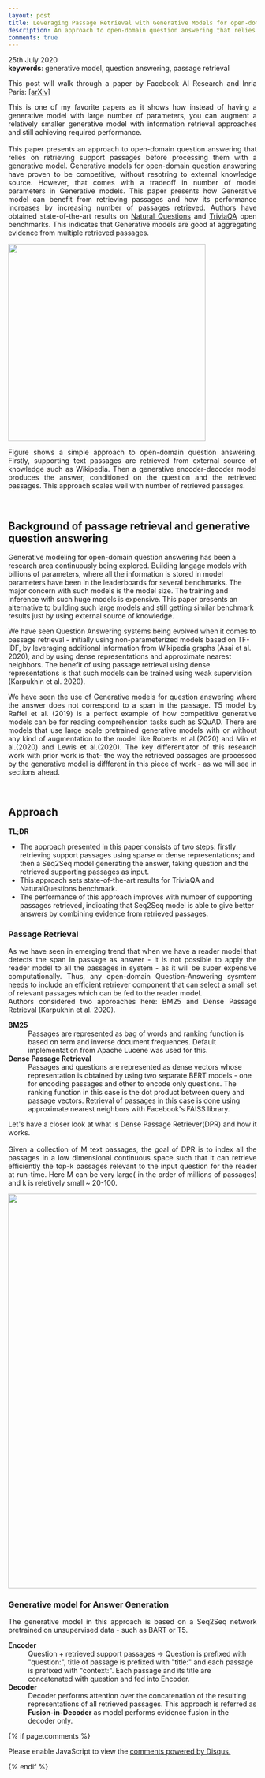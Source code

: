 ```yaml
---
layout: post
title: Leveraging Passage Retrieval with Generative Models for open-domain Question Answering
description: An approach to open-domain question answering that relies on retrieving support passages before processing them with a generative model.
comments: true
---
```

<!-- Mathjax Support -->
<script type="text/javascript" async
  src="https://cdn.mathjax.org/mathjax/latest/MathJax.js?config=TeX-MML-AM_CHTML">
</script>
25th July 2020<br/>
<b>keywords</b>: generative model, question answering, passage retrieval<br />

<p align="justify">
    This post will walk through a paper by Facebook AI Research and Inria Paris: <a href="https://arxiv.org/abs/2007.01282"> [arXiv]
</a>
</p>
<p align="justify">
    This is one of my favorite papers as it shows how instead of having a generative model with large number of parameters, you can augment a relatively smaller generative model with information retrieval approaches and still achieving required performance.
    <br/><br/>
    This paper presents an approach to open-domain question answering that relies on retrieving support passages before processing them with a generative model. Generative models for open-domain question answering have proven to be competitive, without resotring to external knowledge source. However, that comes with a tradeoff in number of model parameters in Generative models. This paper presents how Generative model can benefit from retrieving passages and how its performance increases by increasing number of passages retrieved. Authors have obtained state-of-the-art results on <a href="https://ai.google.com/research/NaturalQuestions/">Natural Questions</a> and <a href="https://nlp.cs.washington.edu/triviaqa/">TriviaQA</a> open benchmarks. This indicates that Generative models are good at aggregating evidence from multiple retrieved passages.
	<br/>
</p>

<img width="400px" src="{{ site.baseurl }}/assets/img/blog/passage_retrieval_generative_models.png"/><br/>
<p align="justify">
Figure shows a simple approach to open-domain question answering. Firstly, supporting text passages are retrieved from external source of knowledge such as Wikipedia. Then a generative encoder-decoder model produces the answer, conditioned on the question and the retrieved passages. This approach scales well with number of retrieved passages.
</p>
<br/>
<h2>
    Background of passage retrieval and generative question answering
</h2>
<p align="j ustify">
Generative modeling for open-domain question answering has been a research area continuously being explored. Building langage models with billions of parameters, where all the information is stored in model parameters have been in the leaderboards for several benchmarks. The major concern with such models is the model size. The training and inference with such huge models is expensive. This paper presents an alternative to building such large models and still getting similar benchmark results just by using external source of knowledge.
</p>
<p>
We have seen Question Answering systems being evolved when it comes to passage retrieval - initially using non-parameterized models based on TF-IDF, by leveraging additional information from Wikipedia graphs (Asai et al. 2020), and by using dense representations and approximate nearest neighbors. The benefit of using passage retrieval using dense representations is that such models can be trained using weak supervision (Karpukhin et al. 2020).
</p>
<p align="justify">
We have seen the use of Generative models for question answering where the answer does not correspond to a span in the passage. T5 model by Raffel et al. (2019) is a perfect example of how competitive generative models can be for reading comprehension tasks such as SQuAD. There are models that use large scale pretrained generative models with or without any kind of augmentation to the model like Roberts et al.(2020) and Min et al.(2020) and Lewis et al.(2020). The key differentiator of this research work with prior work is that- the way the retrieved passages are processed by the generative model is diffferent in this piece of work - as we will see in sections ahead.
</p>
<br/>
<h2>
    Approach
</h2>
<p align="justify">
<b>TL;DR</b>
<ul>
<li>The approach presented in this paper consists of two steps: firstly retrieving support passages using sparse or dense representations; and then a Seq2Seq model generating the answer, taking question and the retrieved supporting passages as input.
</li>
<li>This approach sets state-of-the-art results for TriviaQA and NaturalQuestions benchmark. 
</li>
<li> The performance of this approach improves with number of supporting passages retrieved, indicating that Seq2Seq model is able to give better answers by combining evidence from retrieved passages.
</li>
</ul>

</p>
<h3>
Passage Retrieval
</h3>
<p align="justify">
As we have seen in emerging trend that when we have a reader model that detects the span in passage as answer - it is not possible to apply the reader model to all the passages in system - as it will be super expensive computationally. Thus, any open-domain Question-Answering sysmtem needs to include an efficient retriever component that can select a small set of relevant passages which can be fed to the reader model.
<br/>
Authors considered two approaches here: BM25 and Dense Passage Retrieval (Karpukhin et al. 2020).
<dl>
<dt><b>BM25</b></dt>
<dd> Passages are represented as bag of words and ranking function is based on term and inverse document frequences. Default implementation from Apache Lucene was used for this.
</dd>
<dt><b> Dense Passage Retrieval</b></dt>
<dd>
Passages and questions are represented as dense vectors whose representation is obtained by using two separate BERT models - one for encoding passages and other to encode only questions. The ranking function in this case is the dot product between query and passage vectors. Retrieval of passages in this case is done using approximate nearest neighbors with Facebook's FAISS library.
</dd>
</dl>
</p>
<p align="justify">
Let's have a closer look at what is Dense Passage Retriever(DPR) and how it works.
<br/><br/>
Given a collection of M text passages, the goal of DPR is to index all the passages in a low dimensional continuous space such that it can retrieve efficiently the top-k passages relevant to the input question for the reader at run-time. Here M can be very large( in the order of millions of passages) and k is reletively small ~ 20-100.
</p>
<img width="800px" src="{{ site.baseurl }}/assets/img/blog/dpr.png"/>
<h3>
Generative model for Answer Generation
</h3>
<p align="justify">
The generative model in this approach is based on a Seq2Seq network pretrained on unsupervised data - such as BART or T5.
<dl>
<dt><b>Encoder</b></dt>
<dd>Question + retrieved support passages -> Question is prefixed with "question:", title of passage is prefixed with "title:" and each passage is prefixed with "context:". Each passage and its title are concatenated with question and fed into Encoder.</dd>
<dt><b>Decoder</b></dt>
<dd>Decoder performs attention over the concatenation of the resulting representations of all retrieved passages. This approach is referred as <b> Fusion-in-Decoder</b> as model performs evidence fusion in the decoder only.</dd>
</dl>
</p>

{% if page.comments %}
<div id="disqus_thread"></div>

<script>

/**
*  RECOMMENDED CONFIGURATION VARIABLES: EDIT AND UNCOMMENT THE SECTION BELOW TO INSERT DYNAMIC VALUES FROM YOUR PLATFORM OR CMS.
*  LEARN WHY DEFINING THESE VARIABLES IS IMPORTANT: https://disqus.com/admin/universalcode/#configuration-variables*/
/*
var disqus_config = function () {
this.page.url = PAGE_URL;  // Replace PAGE_URL with your page's canonical URL variable
this.page.identifier = PAGE_IDENTIFIER; // Replace PAGE_IDENTIFIER with your page's unique identifier variable
};
*/
(function() { // DON'T EDIT BELOW THIS LINE
var d = document, s = d.createElement('script');
s.src = 'https://kartikblog.disqus.com/embed.js';
s.setAttribute('data-timestamp', +new Date());
(d.head || d.body).appendChild(s);
})();
</script>
<noscript>Please enable JavaScript to view the <a href="https://disqus.com/?ref_noscript">comments powered by Disqus.</a></noscript>

{% endif %}